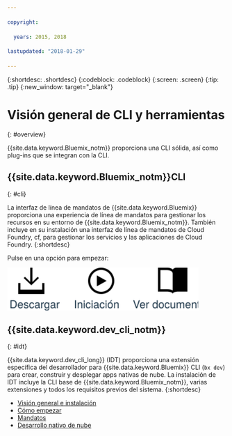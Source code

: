 ```yaml
---

copyright:

  years: 2015, 2018

lastupdated: "2018-01-29"

---
```


{:shortdesc: .shortdesc}
{:codeblock: .codeblock}
{:screen: .screen}
{:tip: .tip}
{:new_window: target="_blank"}

# Visión general de CLI y herramientas
{: #overview}

{{site.data.keyword.Bluemix_notm}} proporciona una CLI sólida, así como plug-ins que se integran con la CLI.

## {{site.data.keyword.Bluemix_notm}}CLI
{: #cli}

La interfaz de línea de mandatos de {{site.data.keyword.Bluemix}} proporciona una experiencia de línea de mandatos para gestionar los recursos en su entorno de {{site.data.keyword.Bluemix_notm}}. También incluye en su instalación una interfaz de línea de mandatos de Cloud Foundry, cf, para gestionar los servicios y las aplicaciones de Cloud Foundry.
{:shortdesc}

Pulse en una opción para empezar:

<img usemap="#home_map" border="0" class="image" id="image_ztx_crb_f1b" src="images/cli-image.svg" width="440" alt="Pulse un icono para empezar rápidamente con {{site.data.keyword.Bluemix_notm}} CLI." style="width:440px;" />
<map name="home_map" id="home_map">
<area href="/docs/cli/reference/bluemix_cli/all_versions.html" alt="Descargue la CLI de {{site.data.keyword.Bluemix_notm}} (se abre en una página nueva)" title="Descargar" shape="rect" coords="-7, -8, 108, 211" />
<area href="/docs/cli/reference/bluemix_cli/get_started.html" alt="Cómo empezar (se abre en una página nueva)" title="Cómo empezar" shape="rect" coords="155, -1, 289, 210" />
<area href="/docs/cli/reference/bluemix_cli/bx_cli.html" alt="Ver documentos (se abre en una página nueva)" title="Ver documentos" shape="rect" coords="326, -10, 448, 218" />
</map>

## {{site.data.keyword.dev_cli_notm}}
{: #idt}

{{site.data.keyword.dev_cli_long}} (IDT) proporciona una extensión específica del desarrollador para {{site.data.keyword.Bluemix}} CLI (`bx dev`) para crear, construir y desplegar apps nativas de nube. La instalación de IDT incluye la CLI base de {{site.data.keyword.Bluemix_notm}}, varias extensiones y todos los requisitos previos del sistema.
{:shortdesc}

- [Visión general e instalación](/docs/cloudnative/idt/index.html) <br>
- [Cómo empezar](/docs/cloudnative/idt/index.html) <br>
- [Mandatos](/docs/cloudnative/idt/commands.html) <br>
- [Desarrollo nativo de nube](/docs/cloudnative/index.html) <br>

